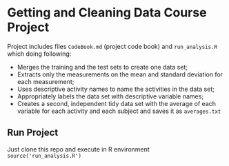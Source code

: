 # Getting and Cleaning Data Course Project
Project includes files `CodeBook.md` (project code book) and `run_analysis.R` which doing following:
* Merges the training and the test sets to create one data set;
* Extracts only the measurements on the mean and standard deviation for each measurement;
* Uses descriptive activity names to name the activities in the data set;
* Appropriately labels the data set with descriptive variable names;
* Creates a second, independent tidy data set with the average of each variable for each activity and each subject and saves it as `averages.txt`

## Run Project
Just clone this repo and execute in R environment `source('run_analysis.R')`
